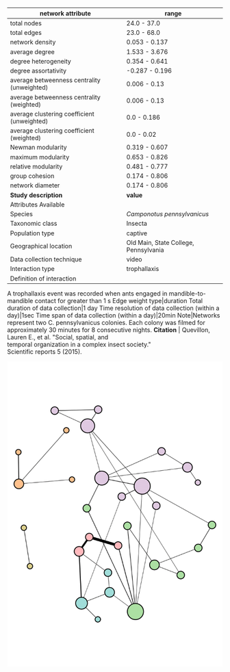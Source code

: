 network attribute|range
---|---
total nodes|24.0 - 37.0
total edges|23.0 - 68.0
network density|0.053 - 0.137
average degree|1.533 - 3.676
degree heterogeneity|0.354 - 0.641
degree assortativity|-0.287 - 0.196
average betweenness centrality (unweighted)|0.006 - 0.13
average betweenness centrality (weighted)|0.006 - 0.13
average clustering coefficient (unweighted)|0.0 - 0.186
average clustering coefficient (weighted)|0.0 - 0.02
Newman modularity|0.319 - 0.607
maximum modularity|0.653 - 0.826
relative modularity|0.481 - 0.777
group cohesion|0.174 - 0.806
network diameter|0.174 - 0.806
**Study description**|**value**
Attributes Available|
Species|*Camponotus pennsylvanicus*
Taxonomic class|Insecta
Population type|captive
Geographical location|Old Main, State College, Pennsylvania
Data collection technique|video
Interaction type|trophallaxis
Definition of interaction|
A trophallaxis event was recorded when ants engaged in mandible-to-mandible contact for greater than 1 s
Edge weight type|duration
Total duration of data collection|1 day
Time resolution of data collection (within a day)|1sec
Time span of data collection (within a day)|20min
Note|Networks represent two C. pennsylvanicus colonies. Each colony was filmed for approximately 30 minutes for 8 consecutive nights.
**Citation** | Quevillon, Lauren E., et al. "Social, spatial, and <br> temporal organization in a complex insect society." <br> Scientific reports 5 (2015).

![NetworkImage](/Networks/Network%20Visualizations/ant_quevillon_colony1_day1.png)
